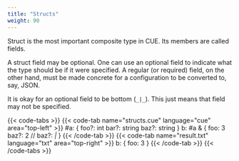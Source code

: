 ```yaml
---
title: "Structs"
weight: 90
---
```


Struct is the most important composite type in CUE.
Its members are called fields.

A struct field may be optional.
One can use an optional field to indicate what the type should be if it were
specified.
A regular (or required) field, on the other hand, must be made concrete
for a configuration to be converted to, say, JSON.

It is okay for an optional field to be bottom (`_|_`).
This just means that field may not be specified.

{{< code-tabs >}}
{{< code-tab name="structs.cue" language="cue" area="top-left" >}}
#a: {
	foo?: int
	bar?: string
	baz?: string
}
b: #a & {
	foo:  3
	baz?: 2 // baz?: _|_
}
{{< /code-tab >}}
{{< code-tab name="result.txt" language="txt" area="top-right" >}}
b: {
    foo: 3
}
{{< /code-tab >}}
{{< /code-tabs >}}
